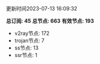 更新时间2023-07-13 16:09:32

**总订阅: 45**
**总节点: 663**
**有效节点: 193**
- v2ray节点: 172
- trojan节点: 7
- ss节点: 13
- ssr节点: 1
